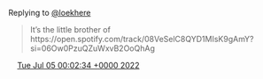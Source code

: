 Replying to [@loekhere](https://twitter.com/loekhere/status/1543947407859351552)

> It’s the little brother of https://open\.spotify\.com/track/08VeSelC8QYD1MIsK9gAmY?si\=06Ow0PzuQZuWxvB2OoQhAg

<img src="../../media/tweet.ico" width="12" /> [Tue Jul 05 00:02:34 +0000 2022](https://twitter.com/DromerDenker/status/1544109446586048512)